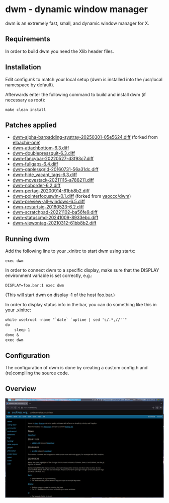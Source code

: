 dwm - dynamic window manager
============================
dwm is an extremely fast, small, and dynamic window manager for X.


Requirements
------------
In order to build dwm you need the Xlib header files.


Installation
------------
Edit config.mk to match your local setup (dwm is installed into
the /usr/local namespace by default).

Afterwards enter the following command to build and install dwm (if
necessary as root):

    make clean install


Patches applied
---------------
* [dwm-alpha-barpadding-systray-20250301-05e5624.diff](https://github.com/sl903dj/dwm/blob/master/patches/dwm-alpha-barpadding-systray-20250301-05e5624.diff) (forked from [elbachir-one](https://github.com/elbachir-one/dotfiles/blob/master/src/dwm-fixed-patches/dwm-alpha-barpadding-systray-status2d-20241024-25bfd10.diff))
* [dwm-attachbottom-6.3.diff](https://dwm.suckless.org/patches/attachbottom/dwm-attachbottom-6.3.diff)
* [dwm-doublepressquit-6.3.diff](https://dwm.suckless.org/patches/doublepressquit/dwm-doublepressquit-6.3.diff)
* [dwm-fancybar-20220527-d3f93c7.diff](https://dwm.suckless.org/patches/fancybar/dwm-fancybar-20220527-d3f93c7.diff)
* [dwm-fullgaps-6.4.diff](https://dwm.suckless.org/patches/fullgaps/dwm-fullgaps-6.4.diff)
* [dwm-gaplessgrid-20160731-56a31dc.diff](https://dwm.suckless.org/patches/gaplessgrid/dwm-gaplessgrid-20160731-56a31dc.diff)
* [dwm-hide_vacant_tags-6.3.diff](https://dwm.suckless.org/patches/hide_vacant_tags/dwm-hide_vacant_tags-6.3.diff)
* [dwm-movestack-20211115-a786211.diff](https://dwm.suckless.org/patches/movestack/dwm-movestack-20211115-a786211.diff)
* [dwm-noborder-6.2.diff](https://dwm.suckless.org/patches/noborder/dwm-noborder-6.2.diff)
* [dwm-pertag-20200914-61bb8b2.diff](https://dwm.suckless.org/patches/pertag/dwm-pertag-20200914-61bb8b2.diff)
* [dwm-pointerfocuswin-0.1.diff](https://github.com/sl903dj/dwm/blob/master/patches/dwm-pointerfocuswin-0.1.diff) (forked from [yaoccc/dwm](https://github.com/yaocccc/dwm))
* [dwm-preview-all-windows-6.5.diff](https://github.com/luo216/preview-all-win/blob/master/dwm-preview-all-windows-6.5.diff)
* [dwm-restartsig-20180523-6.2.diff](https://dwm.suckless.org/patches/restartsig/dwm-restartsig-20180523-6.2.diff)
* [dwm-scratchpad-20221102-ba56fe9.diff](https://dwm.suckless.org/patches/scratchpad/dwm-scratchpad-20221102-ba56fe9.diff)
* [dwm-statuscmd-20241009-8933ebc.diff](https://dwm.suckless.org/patches/statuscmd/dwm-statuscmd-20241009-8933ebc.diff)
* [dwm-viewontag-20210312-61bb8b2.diff](https://dwm.suckless.org/patches/viewontag/dwm-viewontag-20210312-61bb8b2.diff)


Running dwm
-----------
Add the following line to your .xinitrc to start dwm using startx:

    exec dwm

In order to connect dwm to a specific display, make sure that
the DISPLAY environment variable is set correctly, e.g.:

    DISPLAY=foo.bar:1 exec dwm

(This will start dwm on display :1 of the host foo.bar.)

In order to display status info in the bar, you can do something
like this in your .xinitrc:

    while xsetroot -name "`date` `uptime | sed 's/.*,//'`"
    do
    	sleep 1
    done &
    exec dwm


Configuration
-------------
The configuration of dwm is done by creating a custom config.h
and (re)compiling the source code.


Overview
--------
![image](https://github.com/sl903dj/dwm/blob/master/2025-03-02_14-57.png)
